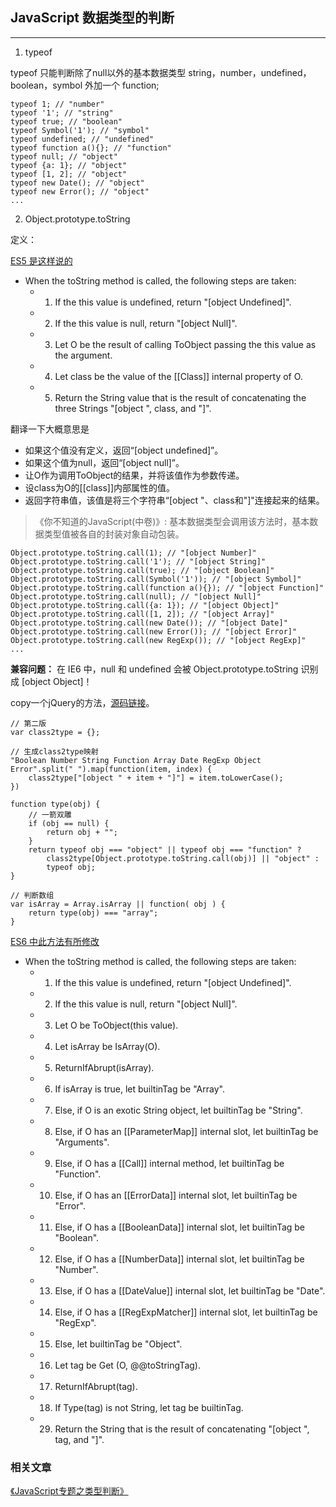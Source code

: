 ## JavaScript 数据类型的判断
---

1. typeof

typeof 只能判断除了null以外的基本数据类型 string，number，undefined，boolean，symbol 外加一个 function;
```
typeof 1; // "number"
typeof '1'; // "string"
typeof true; // "boolean"
typeof Symbol('1'); // "symbol"
typeof undefined; // "undefined"
typeof function a(){}; // "function"
typeof null; // "object"
typeof {a: 1}; // "object"
typeof [1, 2]; // "object"
typeof new Date(); // "object"
typeof new Error(); // "object"
...
```

2. Object.prototype.toString

定义：

[ES5 是这样说的](https://www.ecma-international.org/ecma-262/5.1/#sec-15.2.4.2)

* When the toString method is called, the following steps are taken:
  * 1. If the this value is undefined, return "[object Undefined]".
  * 2. If the this value is null, return "[object Null]".
  * 3. Let O be the result of calling ToObject passing the this value as the argument.
  * 4. Let class be the value of the [[Class]] internal property of O.
  * 5. Return the String value that is the result of concatenating the three Strings "[object ", class, and "]".

翻译一下大概意思是

* 如果这个值没有定义，返回“[object undefined]”。
* 如果这个值为null，返回“[object null]”。
* 让O作为调用ToObject的结果，并将该值作为参数传递。
* 设class为O的[[class]]内部属性的值。
* 返回字符串值，该值是将三个字符串“[object "、class和"]"连接起来的结果。

> 《你不知道的JavaScript(中卷)》: 基本数据类型会调用该方法时，基本数据类型值被各自的封装对象自动包装。

```
Object.prototype.toString.call(1); // "[object Number]"
Object.prototype.toString.call('1'); // "[object String]"
Object.prototype.toString.call(true); // "[object Boolean]"
Object.prototype.toString.call(Symbol('1')); // "[object Symbol]"
Object.prototype.toString.call(function a(){}); // "[object Function]"
Object.prototype.toString.call(null); // "[object Null]"
Object.prototype.toString.call({a: 1}); // "[object Object]"
Object.prototype.toString.call([1, 2]); // "[object Array]"
Object.prototype.toString.call(new Date()); // "[object Date]"
Object.prototype.toString.call(new Error()); // "[object Error]"
Object.prototype.toString.call(new RegExp()); // "[object RegExp]"
...
```
**兼容问题：** 在 IE6 中，null 和 undefined 会被 Object.prototype.toString 识别成 [object Object]！

copy一个jQuery的方法，[源码链接](https://github.com/jquery/jquery/blob/ac9e3016645078e1e42120822cfb2076151c8cbe/src/core.js#L269)。
```
// 第二版
var class2type = {};

// 生成class2type映射
"Boolean Number String Function Array Date RegExp Object Error".split(" ").map(function(item, index) {
    class2type["[object " + item + "]"] = item.toLowerCase();
})

function type(obj) {
    // 一箭双雕
    if (obj == null) {
        return obj + "";
    }
    return typeof obj === "object" || typeof obj === "function" ?
        class2type[Object.prototype.toString.call(obj)] || "object" :
        typeof obj;
}

// 判断数组
var isArray = Array.isArray || function( obj ) {
    return type(obj) === "array";
}
```



[ES6 中此方法有所修改](https://www.ecma-international.org/ecma-262/6.0/#sec-object.prototype.tostring)
* When the toString method is called, the following steps are taken:
  * 1. If the this value is undefined, return "[object Undefined]".
  * 2. If the this value is null, return "[object Null]".
  * 3. Let O be ToObject(this value).
  * 4. Let isArray be IsArray(O).
  * 5. ReturnIfAbrupt(isArray).
  * 6. If isArray is true, let builtinTag be "Array".
  * 7. Else, if O is an exotic String object, let builtinTag be "String".
  * 8. Else, if O has an [[ParameterMap]] internal slot, let builtinTag be "Arguments".
  * 9. Else, if O has a [[Call]] internal method, let builtinTag be "Function".
  * 10. Else, if O has an [[ErrorData]] internal slot, let builtinTag be "Error".
  * 11. Else, if O has a [[BooleanData]] internal slot, let builtinTag be "Boolean".
  * 12. Else, if O has a [[NumberData]] internal slot, let builtinTag be "Number".
  * 13. Else, if O has a [[DateValue]] internal slot, let builtinTag be "Date".
  * 14. Else, if O has a [[RegExpMatcher]] internal slot, let builtinTag be "RegExp".
  * 15. Else, let builtinTag be "Object".
  * 16. Let tag be Get (O, @@toStringTag).
  * 17. ReturnIfAbrupt(tag).
  * 18. If Type(tag) is not String, let tag be builtinTag.
  * 29. Return the String that is the result of concatenating "[object ", tag, and "]".



### 相关文章
[《JavaScript专题之类型判断》](https://github.com/mqyqingfeng/Blog/issues/28)